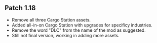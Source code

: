 ## Patch 1.18
* Remove all three Cargo Station assets.
* Added all-in-on Cargo Station with upgrades for specificy industries.
* Remove the word "DLC" from the name of the mod as suggested.
* Still not final version, working in adding more assets.
	